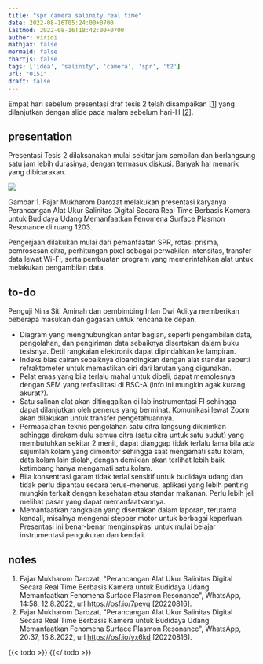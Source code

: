 ```yaml
---
title: "spr camera salinity real time"
date: 2022-08-16T05:24:00+0700
lastmod: 2022-08-16T18:42:00+0700
author: viridi
mathjax: false
mermaid: false
chartjs: false
tags: ['idea', 'salinity', 'camera', 'spr', 't2']
url: "0151"
draft: false
---
```

Empat hari sebelum presentasi draf tesis 2 telah disampaikan [[1](#r01)] yang dilanjutkan dengan slide pada malam sebelum hari-H [[2](#r02)].


## presentation
Presentasi Tesis 2 dilaksanakan mulai sekitar jam sembilan dan berlangsung satu jam lebih durasinya, dengan termasuk diskusi. Banyak hal menarik yang dibicarakan.

![](/bugx/img/defense/t2/darozat-1203-tesis-2-16aug2022.jpg)

Gambar <a name='fig1'>1</a>. Fajar Mukharom Darozat melakukan presentasi karyanya Perancangan Alat Ukur Salinitas Digital Secara Real Time Berbasis Kamera untuk Budidaya Udang Memanfaatkan Fenomena Surface Plasmon Resonance di ruang 1203. 

Pengerjaan dilakukan mulai dari pemanfaatan SPR, rotasi prisma, pemrosesan citra, perhitungan pixel sebagai perwakilan intensitas, transfer data lewat Wi-Fi, serta pembuatan program yang memerintahkan alat untuk melakukan pengambilan data.


## to-do
Penguji Nina Siti Aminah dan pembimbing Irfan Dwi Aditya memberikan beberapa masukan dan gagasan untuk rencana ke depan.

+ Diagram yang menghubungkan antar bagian, seperti pengambilan data, pengolahan, dan pengiriman data sebaiknya disertakan dalam buku tesisnya. Detil rangkaian elektronik dapat dipindahkan ke lampiran.
+ Indeks bias cairan sebaiknya dibandingkan dengan alat standar seperti refraktometer untuk memastikan ciri dari larutan yang digunakan.
+ Pelat emas yang bila terlalu mahal untuk dibeli, dapat memolesnya dengan SEM yang terfasilitasi di BSC-A (info ini mungkin agak kurang akurat?).
+ Satu salinan alat akan ditinggalkan di lab instrumentasi FI sehingga dapat dilanjutkan oleh penerus yang berminat. Komunikasi lewat Zoom akan dilakukan untuk transfer pengetahuannya.
+ Permasalahan teknis pengolahan satu citra langsung dikirimkan sehingga direkam dulu semua citra (satu citra untuk satu sudut) yang membutuhkan sekitar 2 menit, dapat dianggap tidak terlalu lama bila ada sejumlah kolam yang dimonitor sehingga saat mengamati satu kolam, data kolam lain diolah, dengan demikian akan terlihat lebih baik ketimbang hanya mengamati satu kolam.
+ Bila konsentrasi garam tidak terlal sensitif untuk budidaya udang dan tidak perlu dipantau secara terus-menerus, aplikasi yang lebih penting mungkin terkait dengan kesehatan atau standar makanan. Perlu lebih jeli melihat pasar yang dapat memanfaatkannya.
+ Memanfaatkan rangkaian yang disertakan dalam laporan, terutama kendali, misalnya mengenai stepper motor untuk berbagai keperluan. Presentasi ini benar-benar menginspirasi untuk mulai belajar instrumentasi pengukuran dan kendali.


## notes
1. <a name='r01'></a>Fajar Mukharom Darozat, "Perancangan Alat Ukur Salinitas Digital Secara Real Time Berbasis Kamera untuk Budidaya Udang Memanfaatkan Fenomena Surface Plasmon Resonance", WhatsApp, 14:58, 12.8.2022, url <https://osf.io/7pevq> [20220816].
2. <a name='r02'></a>Fajar Mukharom Darozat, "Perancangan Alat Ukur Salinitas Digital Secara Real Time Berbasis Kamera untuk Budidaya Udang Memanfaatkan Fenomena Surface Plasmon Resonance", WhatsApp, 20:37, 15.8.2022, url <https://osf.io/yx6kd> [20220816].

{{< todo >}}
{{</ todo >}}